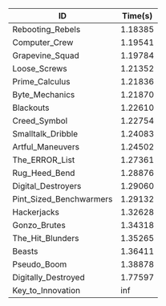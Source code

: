 |ID|Time(s)|
|-|-|
|Rebooting_Rebels|1.18385|
|Computer_Crew|1.19541|
|Grapevine_Squad|1.19784|
|Loose_Screws|1.21352|
|Prime_Calculus|1.21836|
|Byte_Mechanics|1.21870|
|Blackouts|1.22610|
|Creed_Symbol|1.22754|
|Smalltalk_Dribble|1.24083|
|Artful_Maneuvers|1.24502|
|The_ERROR_List|1.27361|
|Rug_Heed_Bend|1.28876|
|Digital_Destroyers|1.29060|
|Pint_Sized_Benchwarmers|1.29132|
|Hackerjacks|1.32628|
|Gonzo_Brutes|1.34318|
|The_Hit_Blunders|1.35265|
|Beasts|1.36411|
|Pseudo_Boom|1.38878|
|Digitally_Destroyed|1.77597|
|Key_to_Innovation|inf|
